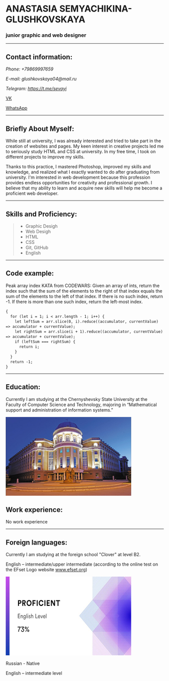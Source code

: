 # ANASTASIA SEMYACHIKINA-GLUSHKOVSKAYA
### junior graphic and web designer

______________________

## Contact information:

_Phone: +79869997659_

_E-mail: glushkovskaya04@mail.ru_

_Telegram: https://t.me/sevayj_

[VK](https://vk.com/id224920424_)

[WhatsApp](https://wa.me/89869997659_)

_____________________

## Briefly About Myself:

While still at university, I was already interested and tried to take part in the creation of websites and pages. My keen interest in creative projects led me to seriously study HTML and CSS at university. In my free time, I took on different projects to improve my skills. 

Thanks to this practice, I mastered Photoshop, improved my skills and knowledge, and realized what I exactly wanted to do after graduating from university. I'm interested in web development because this profession provides endless opportunities for creativity and professional growth. I believe that my ability to learn and acquire new skills will help me become a proficient web developer.

______________________

## Skills and Proficiency:

> * Graphic Desigh
> * Web Desigh
> * HTML
> * CSS
> * Git, GitHub
> * English

__________________

## Code example:

Peak array index KATA from CODEWARS: Given an array of ints, return the index such that the sum of the elements to the right of that index equals the sum of the elements to the left of that index. If there is no such index, return -1. If there is more than one such index, return the left-most index.

```function peak(arr) 
{
  for (let i = 1; i < arr.length - 1; i++) {
    let leftSum = arr.slice(0, i).reduce((accumulator, currentValue) => accumulator + currentValue);
    let rightSum = arr.slice(i + 1).reduce((accumulator, currentValue) => accumulator + currentValue);
    if (leftSum === rightSum) {
      return i;
    }
  }
  return -1;
}
```
______________________

## Education:

Currently I am studying at the Chernyshevsky State University at the Faculty of Computer Science and Technology, majoring in “Mathematical support and administration of information systems.”

<p aligh = "center">
 <img src="./img/sgu.jpg" width="400" height="250" />




## Work experience:


No work experience



__________________


## Foreign languages:

Currently I am studying at the foreign school "Clover" at level B2. 

English – intermediate/upper intermediate (according to the online test on the EFset Logo website www.efset.org)

<p aligh = "center">
 <img src="./img/eng-sert.jpg" width="400" height="250" />



Russian - Native



English – intermediate level